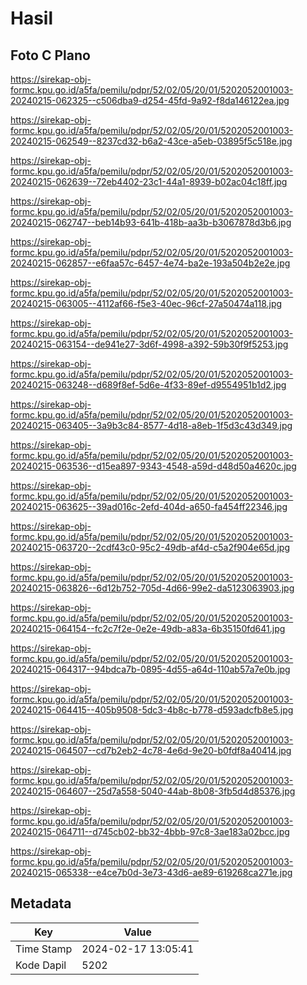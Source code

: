 # Hasil

## Foto C Plano

https://sirekap-obj-formc.kpu.go.id/a5fa/pemilu/pdpr/52/02/05/20/01/5202052001003-20240215-062325--c506dba9-d254-45fd-9a92-f8da146122ea.jpg

https://sirekap-obj-formc.kpu.go.id/a5fa/pemilu/pdpr/52/02/05/20/01/5202052001003-20240215-062549--8237cd32-b6a2-43ce-a5eb-03895f5c518e.jpg

https://sirekap-obj-formc.kpu.go.id/a5fa/pemilu/pdpr/52/02/05/20/01/5202052001003-20240215-062639--72eb4402-23c1-44a1-8939-b02ac04c18ff.jpg

https://sirekap-obj-formc.kpu.go.id/a5fa/pemilu/pdpr/52/02/05/20/01/5202052001003-20240215-062747--beb14b93-641b-418b-aa3b-b3067878d3b6.jpg

https://sirekap-obj-formc.kpu.go.id/a5fa/pemilu/pdpr/52/02/05/20/01/5202052001003-20240215-062857--e6faa57c-6457-4e74-ba2e-193a504b2e2e.jpg

https://sirekap-obj-formc.kpu.go.id/a5fa/pemilu/pdpr/52/02/05/20/01/5202052001003-20240215-063005--4112af66-f5e3-40ec-96cf-27a50474a118.jpg

https://sirekap-obj-formc.kpu.go.id/a5fa/pemilu/pdpr/52/02/05/20/01/5202052001003-20240215-063154--de941e27-3d6f-4998-a392-59b30f9f5253.jpg

https://sirekap-obj-formc.kpu.go.id/a5fa/pemilu/pdpr/52/02/05/20/01/5202052001003-20240215-063248--d689f8ef-5d6e-4f33-89ef-d9554951b1d2.jpg

https://sirekap-obj-formc.kpu.go.id/a5fa/pemilu/pdpr/52/02/05/20/01/5202052001003-20240215-063405--3a9b3c84-8577-4d18-a8eb-1f5d3c43d349.jpg

https://sirekap-obj-formc.kpu.go.id/a5fa/pemilu/pdpr/52/02/05/20/01/5202052001003-20240215-063536--d15ea897-9343-4548-a59d-d48d50a4620c.jpg

https://sirekap-obj-formc.kpu.go.id/a5fa/pemilu/pdpr/52/02/05/20/01/5202052001003-20240215-063625--39ad016c-2efd-404d-a650-fa454ff22346.jpg

https://sirekap-obj-formc.kpu.go.id/a5fa/pemilu/pdpr/52/02/05/20/01/5202052001003-20240215-063720--2cdf43c0-95c2-49db-af4d-c5a2f904e65d.jpg

https://sirekap-obj-formc.kpu.go.id/a5fa/pemilu/pdpr/52/02/05/20/01/5202052001003-20240215-063826--6d12b752-705d-4d66-99e2-da5123063903.jpg

https://sirekap-obj-formc.kpu.go.id/a5fa/pemilu/pdpr/52/02/05/20/01/5202052001003-20240215-064154--fc2c7f2e-0e2e-49db-a83a-6b35150fd641.jpg

https://sirekap-obj-formc.kpu.go.id/a5fa/pemilu/pdpr/52/02/05/20/01/5202052001003-20240215-064317--94bdca7b-0895-4d55-a64d-110ab57a7e0b.jpg

https://sirekap-obj-formc.kpu.go.id/a5fa/pemilu/pdpr/52/02/05/20/01/5202052001003-20240215-064415--405b9508-5dc3-4b8c-b778-d593adcfb8e5.jpg

https://sirekap-obj-formc.kpu.go.id/a5fa/pemilu/pdpr/52/02/05/20/01/5202052001003-20240215-064507--cd7b2eb2-4c78-4e6d-9e20-b0fdf8a40414.jpg

https://sirekap-obj-formc.kpu.go.id/a5fa/pemilu/pdpr/52/02/05/20/01/5202052001003-20240215-064607--25d7a558-5040-44ab-8b08-3fb5d4d85376.jpg

https://sirekap-obj-formc.kpu.go.id/a5fa/pemilu/pdpr/52/02/05/20/01/5202052001003-20240215-064711--d745cb02-bb32-4bbb-97c8-3ae183a02bcc.jpg

https://sirekap-obj-formc.kpu.go.id/a5fa/pemilu/pdpr/52/02/05/20/01/5202052001003-20240215-065338--e4ce7b0d-3e73-43d6-ae89-619268ca271e.jpg


## Metadata

| Key        | Value               |
| ---------- | ------------------- |
| Time Stamp | 2024-02-17 13:05:41 |
| Kode Dapil | 5202                |



